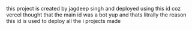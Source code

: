 this project is created by jagdeep singh and deployed using this id coz vercel thought that the main id was a bot 
yup and thats litrally the reason this id is used to deploy all the i projects made 
